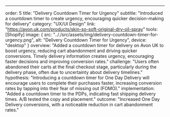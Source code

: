 ---
order: 5
title: "Delivery Countdown Timer for Urgency"
subtitle: "Introduced a countdown timer to create urgency, encouraging quicker decision-making for delivery"
category: "UX/UI Design"
link: "https://avon.uk.com/products/skin-so-soft-original-dry-oil-spray"
tools: [Shopify]
image: {
    src: ".././src/assets/img/delivery-countdown-timer-for-urgency.png",
    alt: "Delivery Countdown Timer for Urgency",
    device: "desktop"
}
overview: "Added a countdown timer for delivery on Avon UK to boost urgency, reducing cart abandonment and driving quicker conversions. Timely delivery information creates urgency, encouraging faster decisions and improving conversion rates."
challenge: "Users often abandoned their carts at the final checkout stage, particularly during the delivery phase, often due to uncertainty about delivery timelines."
hypothesis: "Introducing a countdown timer for One Day Delivery will encourage users to complete their purchases faster, increasing conversion rates by tapping into their fear of missing out (FOMO)."
implementation: "Added a countdown timer to the PDPs, indicating fast shipping delivery times. A/B tested the copy and placement."
outcome: "Increased One Day Delivery conversions, with a noticeable reduction in cart abandonment rates."